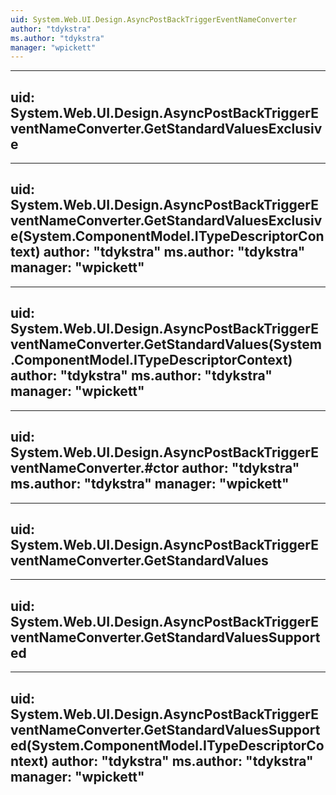 ```yaml
---
uid: System.Web.UI.Design.AsyncPostBackTriggerEventNameConverter
author: "tdykstra"
ms.author: "tdykstra"
manager: "wpickett"
---
```


---
uid: System.Web.UI.Design.AsyncPostBackTriggerEventNameConverter.GetStandardValuesExclusive
---

---
uid: System.Web.UI.Design.AsyncPostBackTriggerEventNameConverter.GetStandardValuesExclusive(System.ComponentModel.ITypeDescriptorContext)
author: "tdykstra"
ms.author: "tdykstra"
manager: "wpickett"
---

---
uid: System.Web.UI.Design.AsyncPostBackTriggerEventNameConverter.GetStandardValues(System.ComponentModel.ITypeDescriptorContext)
author: "tdykstra"
ms.author: "tdykstra"
manager: "wpickett"
---

---
uid: System.Web.UI.Design.AsyncPostBackTriggerEventNameConverter.#ctor
author: "tdykstra"
ms.author: "tdykstra"
manager: "wpickett"
---

---
uid: System.Web.UI.Design.AsyncPostBackTriggerEventNameConverter.GetStandardValues
---

---
uid: System.Web.UI.Design.AsyncPostBackTriggerEventNameConverter.GetStandardValuesSupported
---

---
uid: System.Web.UI.Design.AsyncPostBackTriggerEventNameConverter.GetStandardValuesSupported(System.ComponentModel.ITypeDescriptorContext)
author: "tdykstra"
ms.author: "tdykstra"
manager: "wpickett"
---

